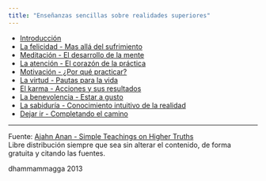 ```yaml
---
title: "Enseñanzas sencillas sobre realidades superiores"
---
```



- [Introducción](./introduccion.md)
- [La felicidad - Mas allá del sufrimiento](./la-felicidad.md)
- [Meditación - El desarrollo de la mente](./meditacion.md)
- [La atención - El corazón de la práctica](./la-atencion.md)
- [Motivación - ¿Por qué practicar?](./motivacion.md)
- [La virtud - Pautas para la vida](./la-virtud.md)
- [El karma - Acciones y sus resultados](./el-karma.md)
- [La benevolencia - Estar a gusto](./la-benevolencia.md)
- [La sabiduría - Conocimiento intuitivo de la realidad](./la-sabiduria.md)
- [Dejar ir - Completando el camino](./dejar-ir.md)

---
Fuente: [Ajahn Anan - Simple Teachings on Higher Truths](http://www.watmarpjan.org/en/en-book-cds.html)  
Libre distribución siempre que sea sin alterar el contenido, de forma gratuita y citando las fuentes.  

dhammammagga 2013
